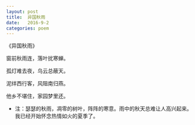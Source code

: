 ```yaml
---
layout: post
title:  异国秋雨
date:   2016-9-2
categories: poem
---
```

《异国秋雨》

窗前秋雨连，落叶扰寒蝉。

孤灯难去夜，乌云总蔽天。

泥绊西行客，风阻南归燕。

他乡不堪住，家园梦里还。

<!--more-->

- 注：瑟瑟的秋雨，凋零的树叶，阵阵的寒意。雨中的秋天总难让人高兴起来。我已经开始怀念热情如火的夏季了。